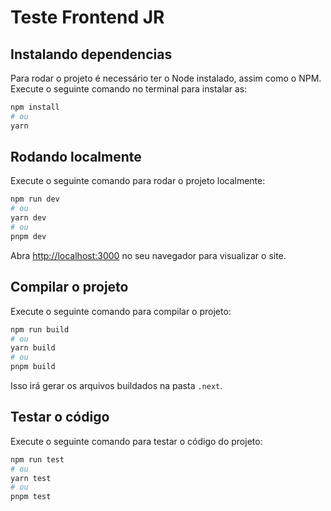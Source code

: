 # Teste Frontend JR

## Instalando dependencias

Para rodar o projeto é necessário ter o Node instalado, assim como o NPM.
Execute o seguinte comando no terminal para instalar as:

```bash
npm install
# ou
yarn
```

## Rodando localmente

Execute o seguinte comando para rodar o projeto localmente:

```bash
npm run dev
# ou
yarn dev
# ou
pnpm dev
```

Abra [http://localhost:3000](http://localhost:3000) no seu navegador para visualizar o site.

## Compilar o projeto

Execute o seguinte comando para compilar o projeto:

```bash
npm run build
# ou
yarn build
# ou
pnpm build
```

Isso irá gerar os arquivos buildados na pasta `.next`.

## Testar o código

Execute o seguinte comando para testar o código do projeto:

```bash
npm run test
# ou
yarn test
# ou
pnpm test
```